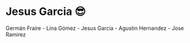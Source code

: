 # Jesus Garcia :sunglasses:

Germán Fraire - Lina Gómez - Jesus Garcia - Agustin Hernandez - Jose Ramirez
